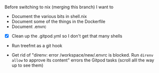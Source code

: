 Before switching to nix (merging this branch) I want to

- Document the various bits in shell.nix
- Document some of the things in the Dockerfile
- Document .envrc
- [x] Clean up the .gitpod.yml so I don't get that many shells
- Run treefmt as a git hook

- Get rid of "direnv: error /workspace/new/.envrc is blocked. Run `direnv allow` to approve its content" errors the Gitpod tasks (scroll alll the way up to see them)